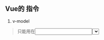 ## Vue的 指令

1. v-model
> 只能用在<input><select><textarea>上
> 会创建双向数据绑定, 修改input中的值,绑定的数据也会跟着改变
```html
<div id="div">
	<p>{{message}}</p>
	<input type="text" v-model="message">   //Vue创建的是#div对应的实例,name操作就要写在实例中
</div>
```